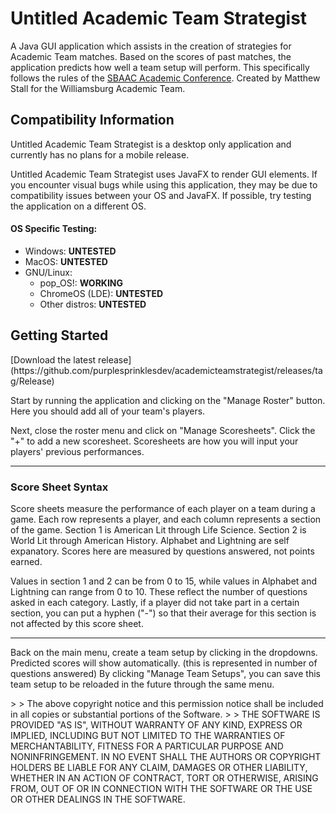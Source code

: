 # Untitled Academic Team Strategist

A Java GUI application which assists in the creation of strategies for Academic Team matches. Based on the scores of past matches, the application predicts how well a team setup will perform. This specifically follows the rules of the [SBAAC Academic Conference](http://sbaac.com/confStandings.aspx?sat=20).
Created by Matthew Stall for the Williamsburg Academic Team.

## Compatibility Information

<p>Untitled Academic Team Strategist is a desktop only application and currently has no plans for a mobile release.</p>

<p>Untitled Academic Team Strategist uses JavaFX to render GUI elements. If you encounter visual bugs while using this application, they may be due to compatibility issues between your OS and JavaFX. If possible, try testing the application on a different OS.</p>

#### OS Specific Testing:

- Windows:  **UNTESTED**
- MacOS:    **UNTESTED**
- GNU/Linux:
    - pop_OS!:          **WORKING**
    - ChromeOS (LDE):   **UNTESTED**
    - Other distros:    **UNTESTED**

## Getting Started
<p>[Download the latest release](https://github.com/purplesprinklesdev/academicteamstrategist/releases/tag/Release)</p>

<p>Start by running the application and clicking on the "Manage Roster" button. Here you should add all of your team's players.</p>

<p>Next, close the roster menu and click on "Manage Scoresheets". Click the "+" to add a new scoresheet. Scoresheets are how you will input your players' previous performances.</p>

---

### Score Sheet Syntax

<p>Score sheets measure the performance of each player on a team during a game. Each row represents a player, and each column represents a section of the game. Section 1 is American Lit through Life Science. Section 2 is World Lit through American History. Alphabet and Lightning are self expanatory. Scores here are measured by questions answered, not points earned.</p>
<p>Values in section 1 and 2 can be from 0 to 15, while values in Alphabet and Lightning can range from 0 to 10. These reflect the number of questions asked in each category. Lastly, if a player did not take part in a certain section, you can put a hyphen ("-") so that their average for this section is not affected by this score sheet.</p>

---

<p>Back on the main menu, create a team setup by clicking in the dropdowns. Predicted scores will show automatically. (this is represented in number of questions answered) By clicking "Manage Team Setups", you can save this team setup to be reloaded in the future through the same menu.</p>
>
> The above copyright notice and this permission notice shall be included in all copies or substantial portions of the Software.
>
> THE SOFTWARE IS PROVIDED "AS IS", WITHOUT WARRANTY OF ANY KIND, EXPRESS OR IMPLIED, INCLUDING BUT NOT LIMITED TO THE WARRANTIES OF MERCHANTABILITY, FITNESS FOR A PARTICULAR PURPOSE AND NONINFRINGEMENT. IN NO EVENT SHALL THE AUTHORS OR COPYRIGHT HOLDERS BE LIABLE FOR ANY CLAIM, DAMAGES OR OTHER LIABILITY, WHETHER IN AN ACTION OF CONTRACT, TORT OR OTHERWISE, ARISING FROM, OUT OF OR IN CONNECTION WITH THE SOFTWARE OR THE USE OR OTHER DEALINGS IN THE SOFTWARE.
